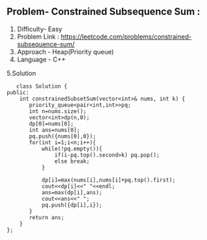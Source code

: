 ## Problem- Constrained Subsequence Sum : 

1. Difficulty- Easy
2. Problem Link : https://leetcode.com/problems/constrained-subsequence-sum/
3. Approach - Heap(Priority queue)
4. Language - C++


5.Solution 

       class Solution {
    public:
        int constrainedSubsetSum(vector<int>& nums, int k) {
           priority_queue<pair<int,int>>pq;
           int n=nums.size();
           vector<int>dp(n,0); 
           dp[0]=nums[0];
           int ans=nums[0];
           pq.push({nums[0],0});
           for(int i=1;i<n;i++){
               while(!pq.empty()){
                   if(i-pq.top().second>k) pq.pop();
                   else break;
               }
    
               dp[i]=max(nums[i],nums[i]+pq.top().first);
               cout<<dp[i]<<" "<<endl;
               ans=max(dp[i],ans);
               cout<<ans<<" ";
               pq.push({dp[i],i});
           }
           return ans;
        }
    };
             
          
